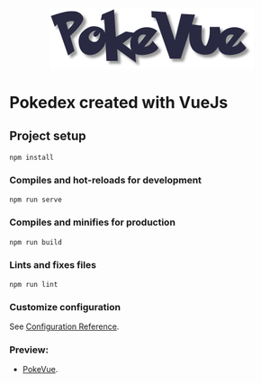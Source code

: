 <p align="center">
<img src="./.github/pokemon.png"></img>
</p>

# Pokedex created with VueJs


## Project setup
```
npm install
```

### Compiles and hot-reloads for development
```
npm run serve
```

### Compiles and minifies for production
```
npm run build
```

### Lints and fixes files
```
npm run lint
```

### Customize configuration
See [Configuration Reference](https://cli.vuejs.org/config/).

### Preview: 
- [PokeVue](https://poke-vuejs.netlify.app/).
